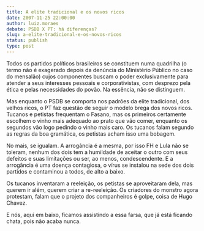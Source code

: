 ```yaml
---
title: A elite tradicional e os novos ricos
date: 2007-11-25 22:00:00
author: luiz.moraes
debate: PSDB X PT: há diferenças?
slug: a-elite-tradicional-e-os-novos-ricos
status: publish 
type: post
---
```


Todos os partidos políticos brasileiros se constituem numa quadrilha (o termo não é exagerado depois da denúncia do Ministério Público no caso do mensalão) cujos componentes buscam o poder exclusivamente para atender a seus interesses pessoais e corporativistas, com desprezo pela ética e pelas necessidades do povão. Na essência, não se distinguem.  

Mas enquanto o PSDB se comporta nos padrões da elite tradicional, dos velhos ricos, o PT faz questão de seguir o modelo brega dos novos ricos. Tucanos e petistas frequentam o Fasano, mas os primeiros certamente escolhem o vinho mais adequado ao prato que vão comer, enquanto os segundos vão logo pedindo o vinho mais caro. Os tucanos falam segundo as regras da boa gramática, os petistas acham isso uma bobagem.  

No mais, se igualam. A arrogância é a mesma, por isso FH e Lula não se toleram, nenhum dos dois tem a humildade de aceitar o outro com seus defeitos e suas limitações ou ser, ao menos, condescendente. E a arrogância é uma doença contagiosa, o vírus se instalou na sede dos dois partidos e contaminou a todos, de alto a baixo.   

Os tucanos inventaram a reeleição, os petistas se aproveitaram dela, mas querem ir além, querem criar a re-reeleição. Os criadores do monstro agora protestam, falam que o projeto dos companheiros é golpe, coisa de Hugo Chavez.  

E nós, aqui em baixo, ficamos assistindo a essa farsa, que já está ficando chata, pois não acaba nunca.
